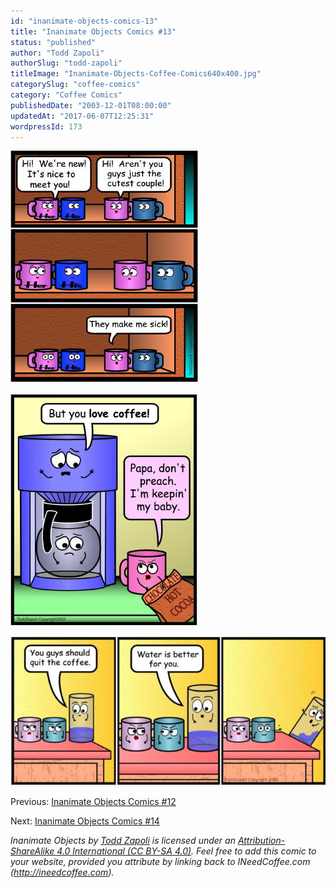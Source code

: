 ```yaml
---
id: "inanimate-objects-comics-13"
title: "Inanimate Objects Comics #13"
status: "published"
author: "Todd Zapoli"
authorSlug: "todd-zapoli"
titleImage: "Inanimate-Objects-Coffee-Comics640x400.jpg"
categorySlug: "coffee-comics"
category: "Coffee Comics"
publishedDate: "2003-12-01T08:00:00"
updatedAt: "2017-06-07T12:25:31"
wordpressId: 173
---
```


![comic make me sick](comic-make-me-sick1.jpg)

![comic papa preach](comic-papa-preach.jpg)

![comic water is better](comic-water-sunday-650x307.jpg)

Previous: [Inanimate Objects Comics #12](/inanimate-objects-comics-12/)

Next: [Inanimate Objects Comics #14](/inanimate-objects-comics-14/)

_Inanimate Objects by [Todd Zapoli](/) is licensed under an [Attribution-ShareAlike 4.0 International (CC BY-SA 4.0)](https://creativecommons.org/licenses/by-sa/4.0/). Feel free to add this comic to your website, provided you attribute by linking back to INeedCoffee.com (http://ineedcoffee.com)._
